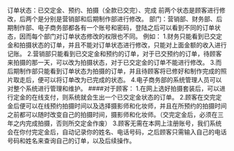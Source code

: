 订单状态：已交定金、预约、拍摄（全款已交完）、完成
前两个状态是顾客进行修改，后两个是分别是营销部和后期制作部进行修改。
部门：营销部、财务部、后期制作部、电子商务部都各有一个账号和密码，登陆之后可以看到不同的订单状态，因而每个部门对订单状态修改的权限也不同。
例如：
1.财务只能看到已交定金和拍摄状态的订单，并且不能对订单状态进行修改，只能对上面金额的收入进行记账。
2.营销部只能看到已交定金和预约的订单，对于已交预约的订单，待顾客来拍摄的那一天，可以改为拍摄状态，对于已交定金的订单不能进行修改。
3.而后期制作部只能看到订单状态为拍摄的订单，并且待顾客将已修好和制作完成的照片取走后，便可以将订单改为已完成的状态。
4.电子商务部的系统管理人员可以对整个系统进行管理和维护。
####对于顾客：
1.在网上选好拍摄套装后，可以进行定金的在线支付，则系统就会生出一个已交定金状态的订单。
2.顾客在交完定金后便可以在线预约拍摄时间以及选择摄影师和化妆师，并且在所预约的拍摄时间之前都可以随时改变自己的拍摄时间，摄影师和化妆师。（交完定金后，必须在三年之内完成拍摄，否则所交定金作废）
3.顾客无需在本网上注册账号，我们系统会在你付完定金后，自动记录你的姓名、电话号码，之后顾客只需输入自己的电话号码和姓名来查询自己的订单，以及后续操作。


